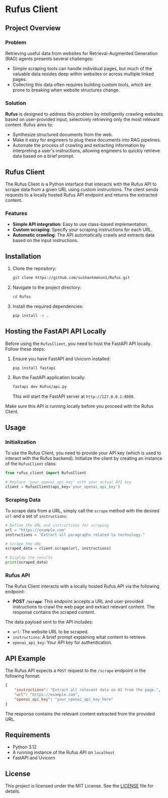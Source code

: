 # Rufus Client

## Project Overview

### Problem

Retrieving useful data from websites for Retrieval-Augmented Generation (RAG) agents presents several challenges:
- Simple scraping tools can handle individual pages, but much of the valuable data resides deep within websites or across multiple linked pages.
- Collecting this data often requires building custom tools, which are prone to breaking when website structures change.

### Solution

**Rufus** is designed to address this problem by intelligently crawling websites based on user-provided input, selectively retrieving only the most relevant content. Rufus aims to:
- Synthesize structured documents from the web.
- Make it easy for engineers to plug these documents into RAG pipelines.
- Automate the process of crawling and extracting information by interpreting a user's instructions, allowing engineers to quickly retrieve data based on a brief prompt.

## Rufus Client

The Rufus Client is a Python interface that interacts with the Rufus API to scrape data from a given URL using custom instructions. The client sends requests to a locally hosted Rufus API endpoint and returns the extracted content.

### Features
- **Simple API integration**: Easy to use class-based implementation.
- **Custom scraping**: Specify your scraping instructions for each URL.
- **Automatic crawling**: The API automatically crawls and extracts data based on the input instructions.

## Installation

1. Clone the repository:
   ```bash
   git clone https://github.com/sushantmenon1/Rufus.git
   ```
2. Navigate to the project directory:
   ```bash
   cd Rufus
   ```
3. Install the required dependencies:
   ```bash
   pip install -e .
   ```

## Hosting the FastAPI API Locally

Before using the `RufusClient`, you need to host the FastAPI API locally. Follow these steps:

1. Ensure you have FastAPI and Uvicorn installed:
   ```bash
   pip install fastapi
   ```

2. Run the FastAPI application locally:
   ```bash
   fastapi dev RuFus/api.py
   ```

   This will start the FastAPI server at `http://127.0.0.1:8000`.

Make sure this API is running locally before you proceed with the Rufus Client.

## Usage

### Initialization

To use the Rufus Client, you need to provide your API key (which is used to interact with the Rufus backend). Initialize the client by creating an instance of the `RufusClient` class:

```python
from rufus_client import RufusClient

# Replace 'your_openai_api_key' with your actual API key
client = RufusClient(api_key='your_openai_api_key')
```

### Scraping Data

To scrape data from a URL, simply call the `scrape` method with the desired `url` and a set of `instructions`:

```python
# Define the URL and instructions for scraping
url = "https://example.com"
instructions = "Extract all paragraphs related to technology."

# Scrape the URL
scraped_data = client.scrape(url, instructions)

# Display the results
print(scraped_data)
```

### Rufus API

The Rufus Client interacts with a locally hosted Rufus API via the following endpoint:
- **POST `/scrape`**: This endpoint accepts a URL and user-provided instructions to crawl the web page and extract relevant content. The response contains the scraped content.

The data payload sent to the API includes:
- `url`: The website URL to be scraped.
- `instructions`: A brief prompt explaining what content to retrieve.
- `openai_api_key`: Your API key for authentication.

## API Example

The Rufus API expects a `POST` request to the `/scrape` endpoint in the following format:

```json
{
    "instructions": "Extract all relevant data on AI from the page.",
    "url": "https://example.com",
    "openai_api_key": "your_openai_api_key_here"
}
```

The response contains the relevant content extracted from the provided URL.

## Requirements

- Python 3.12
- A running instance of the Rufus API on `localhost`
- FastAPI and Uvicorn

## License

This project is licensed under the MIT License. See the [LICENSE](LICENSE) file for details.
